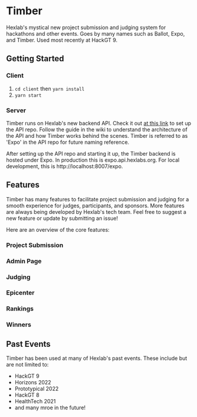# Timber

Hexlab's mystical new project submission and judging system for hackathons and other events. Goes by many names such as Ballot, Expo, and Timber. Used most recently at HackGT 9.

## Getting Started

### Client

1. `cd client` then `yarn install`
2. `yarn start`

### Server

Timber runs on Hexlab's new backend API. Check it out [at this link](https://github.com/HackGT/api) to set up the API repo. Follow the guide in the wiki to understand the architecture of the API and how Timber works behind the scenes. Timber is referred to as 'Expo' in the API repo for future naming reference.

After setting up the API repo and starting it up, the Timber backend is hosted under Expo. In production this is expo.api.hexlabs.org. For local development, this is http://localhost:8007/expo. 


## Features

Timber has many features to facilitate project submission and judging for a smooth experience for judges, participants, and sponsors. More features are always being developed by Hexlab's tech team. Feel free to suggest a new feature or update by submitting an issue! 

Here are an overview of the core features:

### Project Submission

### Admin Page

### Judging

### Epicenter

### Rankings

### Winners

## Past Events

Timber has been used at many of Hexlab's past events. These include but are not limited to:

- HackGT 9
- Horizons 2022
- Prototypical 2022
- HackGT 8
- HealthTech 2021
- and many mroe in the future!
